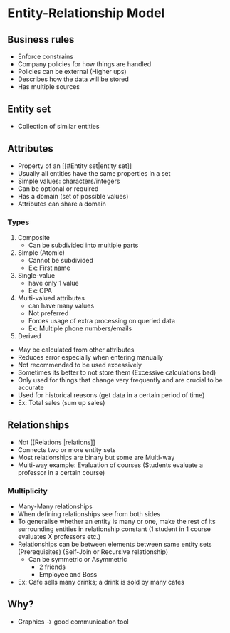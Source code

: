 # Entity-Relationship Model
## Business rules
- Enforce constrains
- Company policies for how things are handled
- Policies can be external (Higher ups)
- Describes how the data will be stored
- Has multiple sources
## Entity set
- Collection of similar entities

## Attributes
- Property of an [[#Entity set|entity set]]
- Usually all entities have the same properties in a set
- Simple values: characters/integers
- Can be optional or required
- Has a domain (set of possible values)
- Attributes can share a domain
### Types
1. Composite
   - Can be subdivided into multiple parts
2. Simple (Atomic)
   - Cannot be subdivided
   - Ex: First name
3. Single-value 
   - have only 1 value
   - Ex: GPA
4. Multi-valued attributes
   - can have many values
   - Not preferred
   - Forces usage of extra processing on queried data
   - Ex: Multiple phone numbers/emails
5.  Derived
   - May be calculated from other attributes
   - Reduces error especially when entering manually
   - Not recommended to be used excessively
   - Sometimes its better to not store them (Excessive calculations bad)
   - Only used for things that change very frequently and are crucial to be accurate
   - Used for historical reasons (get data in a certain period of time)
   - Ex: Total sales (sum up sales)
## Relationships
- Not [[Relations |relations]]
- Connects two or more entity sets
- Most relationships are binary but some are Multi-way
- Multi-way example: Evaluation of courses (Students evaluate a professor in a certain course)
### Multiplicity
- Many-Many relationships
- When defining relationships see from both sides 
- To generalise whether an entity is many or one, make the rest of its surrounding entities in relationship constant (1 student in 1 course evaluates X professors etc.)
- Relationships can be between elements between same entity sets (Prerequisites) (Self-Join or Recursive relationship)
  - Can be symmetric or Asymmetric 
    - 2 friends
    - Employee and Boss
- Ex: Cafe sells many drinks; a drink is sold by many cafes
 
## Why?
- Graphics -> good communication tool